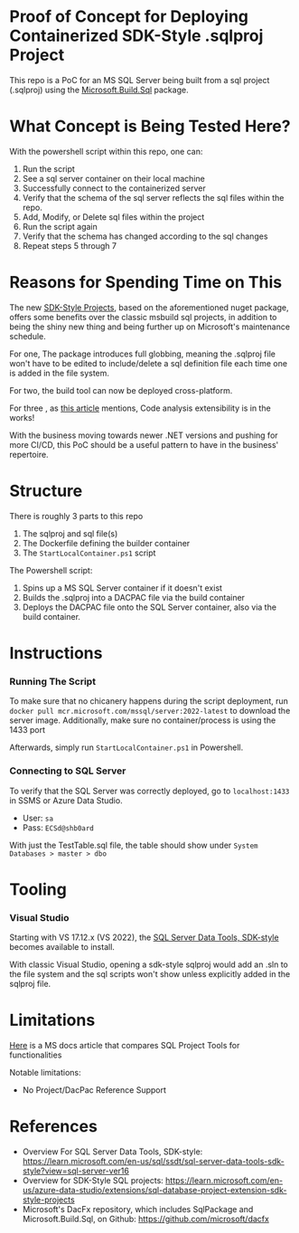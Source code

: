 # Proof of Concept for Deploying Containerized SDK-Style .sqlproj Project

This repo is a PoC for an MS SQL Server being built from a sql project (.sqlproj) using the [Microsoft.Build.Sql](https://www.nuget.org/packages/Microsoft.build.sql) package.

# What Concept is Being Tested Here?
With the powershell script within this repo, one can:
   1.  Run the script
   2.  See a sql server container on their local machine
   3.  Successfully connect to the containerized server
   4.  Verify that the schema of the sql server reflects the sql files within the repo.
   5.  Add, Modify, or Delete sql files within the project
   6.  Run the script again
   7.  Verify that the schema has changed according to the sql changes
   8.  Repeat steps 5 through 7

# Reasons for Spending Time on This
The new [SDK-Style Projects](https://techcommunity.microsoft.com/t5/azure-sql-blog/microsoft-build-sql-the-next-frontier-of-sql-projects/ba-p/3290628), based on the aforementioned nuget package, offers some benefits over the classic msbuild sql projects, in addition to being the shiny new thing and being further up on Microsoft's maintenance schedule.

For one, The package introduces full globbing, meaning the .sqlproj file won't have to be edited to include/delete a sql definition file each time one is added in the file system.

For two, the build tool can now be deployed cross-platform.

For three , as [this article](https://techcommunity.microsoft.com/t5/azure-sql-blog/preview-release-of-sdk-style-sql-projects-in-visual-studio-2022/ba-p/4240616) mentions, Code analysis extensibility is in the works!

With the business moving towards newer .NET versions and pushing for more CI/CD, this PoC should be a useful pattern to have in the business' repertoire. 

# Structure
There is roughly 3 parts to this repo
1. The sqlproj and sql file(s)
2. The Dockerfile defining the builder container
3. The `StartLocalContainer.ps1` script

The Powershell script:
1. Spins up a MS SQL Server container if it doesn't exist
2. Builds the .sqlproj into a DACPAC file via the build container
3. Deploys the DACPAC file onto the SQL Server container, also via the build container.

# Instructions
### Running The Script
To make sure that no chicanery happens during the script deployment, run `docker pull mcr.microsoft.com/mssql/server:2022-latest` to download the server image. Additionally, make sure no container/process is using the 1433 port

Afterwards, simply run `StartLocalContainer.ps1` in Powershell.

### Connecting to SQL Server
To verify that the SQL Server was correctly deployed, go to `localhost:1433` in SSMS or Azure Data Studio.

- User: `sa`
- Pass: `ECSd@shb0ard`

With just the TestTable.sql file, the table should show under `System Databases > master > dbo`


# Tooling
### Visual Studio
Starting with VS 17.12.x (VS 2022), the [SQL Server Data Tools, SDK-style](https://learn.microsoft.com/en-us/sql/ssdt/sql-server-data-tools-sdk-style?view=sql-server-ver16) becomes available to install.

With classic Visual Studio, opening a sdk-style sqlproj would add an .sln to the file system and the sql scripts won't show unless explicitly added in the sqlproj file.

# Limitations
[Here](https://learn.microsoft.com/en-us/sql/tools/sql-database-projects/sql-projects-tools?view=sql-server-ver16) is a MS docs article that compares SQL Project Tools for functionalities

Notable limitations:
- No Project/DacPac Reference Support

# References
- Overview For SQL Server Data Tools, SDK-style: https://learn.microsoft.com/en-us/sql/ssdt/sql-server-data-tools-sdk-style?view=sql-server-ver16
- Overview for SDK-Style SQL projects: https://learn.microsoft.com/en-us/azure-data-studio/extensions/sql-database-project-extension-sdk-style-projects
- Microsoft's DacFx repository, which includes SqlPackage and Microsoft.Build.Sql, on Github: https://github.com/microsoft/dacfx
